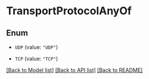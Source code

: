 # TransportProtocolAnyOf

## Enum


* `UDP` (value: `"UDP"`)

* `TCP` (value: `"TCP"`)


[[Back to Model list]](../README.md#documentation-for-models) [[Back to API list]](../README.md#documentation-for-api-endpoints) [[Back to README]](../README.md)



